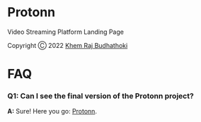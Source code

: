# Protonn
Video Streaming Platform Landing Page


Copyright Ⓒ 2022 [Khem Raj Budhathoki](https://www.facebook.com/heykhem)

# FAQ

### Q1: Can I see the final version of the Protonn project?

**A:** Sure! Here you go: [Protonn](https://protonn.netlify.app/).
